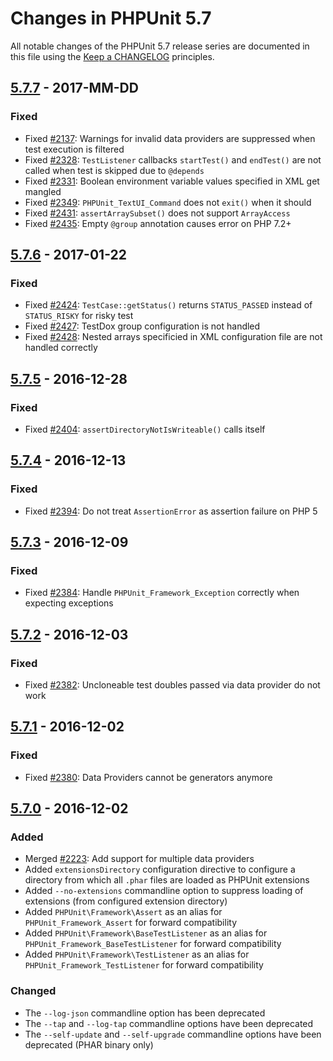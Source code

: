 # Changes in PHPUnit 5.7

All notable changes of the PHPUnit 5.7 release series are documented in this file using the [Keep a CHANGELOG](http://keepachangelog.com/) principles.

## [5.7.7] - 2017-MM-DD

### Fixed

* Fixed [#2137](https://github.com/sebastianbergmann/phpunit/issues/2137): Warnings for invalid data providers are suppressed when test execution is filtered
* Fixed [#2328](https://github.com/sebastianbergmann/phpunit/issues/2328): `TestListener` callbacks `startTest()` and `endTest()` are not called when test is skipped due to `@depends`
* Fixed [#2331](https://github.com/sebastianbergmann/phpunit/issues/2331): Boolean environment variable values specified in XML get mangled
* Fixed [#2349](https://github.com/sebastianbergmann/phpunit/pull/2349): `PHPUnit_TextUI_Command` does not `exit()` when it should
* Fixed [#2431](https://github.com/sebastianbergmann/phpunit/issues/2431): `assertArraySubset()` does not support `ArrayAccess`
* Fixed [#2435](https://github.com/sebastianbergmann/phpunit/issues/2435): Empty `@group` annotation causes error on PHP 7.2+

## [5.7.6] - 2017-01-22

### Fixed

* Fixed [#2424](https://github.com/sebastianbergmann/phpunit/issues/2424): `TestCase::getStatus()` returns `STATUS_PASSED` instead of `STATUS_RISKY` for risky test
* Fixed [#2427](https://github.com/sebastianbergmann/phpunit/issues/2427): TestDox group configuration is not handled
* Fixed [#2428](https://github.com/sebastianbergmann/phpunit/pull/2428): Nested arrays specificied in XML configuration file are not handled correctly

## [5.7.5] - 2016-12-28

### Fixed

* Fixed [#2404](https://github.com/sebastianbergmann/phpunit/pull/2404): `assertDirectoryNotIsWriteable()` calls itself

## [5.7.4] - 2016-12-13

### Fixed

* Fixed [#2394](https://github.com/sebastianbergmann/phpunit/issues/2394): Do not treat `AssertionError` as assertion failure on PHP 5

## [5.7.3] - 2016-12-09

### Fixed

* Fixed [#2384](https://github.com/sebastianbergmann/phpunit/pull/2384): Handle `PHPUnit_Framework_Exception` correctly when expecting exceptions

## [5.7.2] - 2016-12-03

### Fixed

* Fixed [#2382](https://github.com/sebastianbergmann/phpunit/issues/2382): Uncloneable test doubles passed via data provider do not work

## [5.7.1] - 2016-12-02

### Fixed

* Fixed [#2380](https://github.com/sebastianbergmann/phpunit/issues/2380): Data Providers cannot be generators anymore

## [5.7.0] - 2016-12-02

### Added

* Merged [#2223](https://github.com/sebastianbergmann/phpunit/pull/2223): Add support for multiple data providers
* Added `extensionsDirectory` configuration directive to configure a directory from which all `.phar` files are loaded as PHPUnit extensions
* Added `--no-extensions` commandline option to suppress loading of extensions (from configured extension directory)
* Added `PHPUnit\Framework\Assert` as an alias for `PHPUnit_Framework_Assert` for forward compatibility
* Added `PHPUnit\Framework\BaseTestListener` as an alias for `PHPUnit_Framework_BaseTestListener` for forward compatibility
* Added `PHPUnit\Framework\TestListener` as an alias for `PHPUnit_Framework_TestListener` for forward compatibility

### Changed

* The `--log-json` commandline option has been deprecated
* The `--tap` and `--log-tap` commandline options have been deprecated
* The `--self-update` and `--self-upgrade` commandline options have been deprecated (PHAR binary only)

[5.7.7]: https://github.com/sebastianbergmann/phpunit/compare/5.7.6...5.7.7
[5.7.6]: https://github.com/sebastianbergmann/phpunit/compare/5.7.5...5.7.6
[5.7.5]: https://github.com/sebastianbergmann/phpunit/compare/5.7.4...5.7.5
[5.7.4]: https://github.com/sebastianbergmann/phpunit/compare/5.7.3...5.7.4
[5.7.3]: https://github.com/sebastianbergmann/phpunit/compare/5.7.2...5.7.3
[5.7.2]: https://github.com/sebastianbergmann/phpunit/compare/5.7.1...5.7.2
[5.7.1]: https://github.com/sebastianbergmann/phpunit/compare/5.7.0...5.7.1
[5.7.0]: https://github.com/sebastianbergmann/phpunit/compare/5.6...5.7.0

